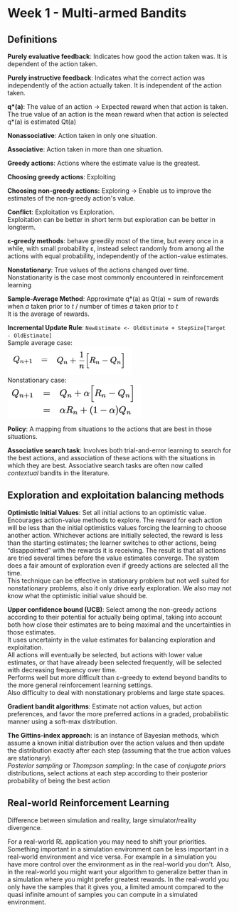 # Week 1 - Multi-armed Bandits

## Definitions

**Purely evaluative feedback**: Indicates how good the action taken was. It is
dependent of the action taken.

**Purely instructive feedback**: Indicates what the correct action was
independently of the action actually taken. It is independent of the action
taken.

**q\*(a)**: The value of an action -> Expected reward when that action is taken.
The true value of an action is the mean reward when that action is selected
q*(a) is estimated Qt(a)

**Nonassociative**: Action taken in only one situation.

**Associative**: Action taken in more than one situation.

**Greedy actions**: Actions where the estimate value is the greatest.

**Choosing greedy actions**: Exploiting

**Choosing non-greedy actions:** Exploring -> Enable us to improve the estimates
of the non-greedy action's value.

**Conflict**: Exploitation vs Exploration.  
Exploitation can be better in short term but exploration can be better in
longterm.

**ε-greedy methods**: behave greedily most of the time, but every once in a
while, with small probability ε, instead select randomly from among all the
actions with equal probability, independently of the action-value estimates.

**Nonstationary**: True values of the actions changed over time. Nonstationarity
is the case most commonly encountered in reinforcement learning

**Sample-Average Method**: Approximate q\*(a) as Qt(a) = sum of rewards when *a*
taken prior to *t* / number of times *a* taken prior to *t*  
It is the average of rewards.

**Incremental Update Rule**:
`NewEstimate <- OldEstimate + StepSize[Target - OldEstimate]`  
Sample average case:  
<img src="https://github.com/vdouet/Reinforcement-Learning/blob/master/Reinforcement%20Learning%20Specialization%20-%20Alberta%20University%20/Images/IncrementalUpdateRule.png" alt="Update rule"
	title="Update rule" width="281" height="64" />  
Nonstationary case:  
<img src="https://github.com/vdouet/Reinforcement-Learning/blob/master/Reinforcement%20Learning%20Specialization%20-%20Alberta%20University%20/Images/nonstationnaryRule.png" alt="Update rule"
	title="Update rule" width="303" height="76" />  

**Policy**: A mapping from situations to the actions that are best in those
situations.

**Associative search task**: Involves both trial-and-error learning to search
for the best actions, and association of these actions with the situations in
which they are best. Associative search tasks are often now called *contextual*
bandits in the literature.

## Exploration and exploitation balancing methods

**Optimistic Initial Values**: Set all initial actions to an optimistic value.
Encourages action-value methods to explore. The reward for each action will be
less than the initial optimistics values forcing the learning to choose another
action. Whichever actions are initially selected, the reward is less than the
starting estimates; the learner switches to other actions, being “disappointed”
with the rewards it is receiving. The result is that all actions are tried
several times before the value estimates converge. The system does a fair amount
of exploration even if greedy actions are selected all the time.  
This technique can be effective in stationary problem but not well suited for
nonstationary problems, also it only drive early exploration. We also may not
know what the optimistic initial value should be.

**Upper confidence bound (UCB)**:
Select among the non-greedy actions according to their potential for actually
being optimal, taking into account both how close their estimates are to being
maximal and the uncertainties in those estimates.  
It uses uncertainty in the value estimates for balancing exploration and
exploitation.  
All actions will eventually be selected, but actions with lower value estimates,
or that have already been selected frequently, will be selected with decreasing
frequency over time.  
Performs well but more difficult than ε-greedy to extend beyond bandits to the
more general reinforcement learning settings.  
Also difficulty to deal with nonstationary problems and large state spaces.

**Gradient bandit algorithms**: Estimate not action values, but action
preferences, and favor the more preferred actions in a graded, probabilistic
manner using a soft-max distribution.

**The Gittins-index approach**: is an instance of Bayesian methods, which assume
a known initial distribution over the action values and then update the
distribution exactly after each step (assuming that the true action values are
stationary).  
*Posterior sampling* or *Thompson sampling*: In the case of *conjugate priors*
distributions, select actions at each step according to their posterior
probability of being the best action

## Real-world Reinforcement Learning

Difference between simulation and reality, large simulator/reality divergence.

For a real-world RL application you may need to shift your priorities.
Something important in a simulation environment can be less important in a
real-world environment and vice versa. For example in a simulation you have more
control over the environment as in the real-world you don't. Also, in the
real-world you might want your algorithm to generalize better than in a
simulation where you might prefer greatest rewards. In the real-world you only
have the samples that it gives you, a limited amount compared to the quasi
infinite amount of samples you can compute in a simulated environment.
